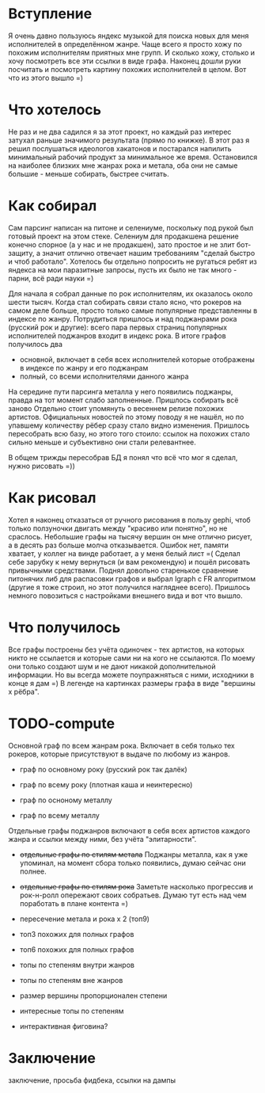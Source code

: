 # Вступление
Я очень давно пользуюсь яндекс музыкой для поиска новых для меня исполнителей в определённом жанре.
Чаще всего я просто хожу по похожим исполнителям приятных мне групп.
И сколько хожу, столько и хочу посмотреть все эти ссылки в виде графа.
Наконец дошли руки посчитать и посмотреть картину похожих исполнителей в целом. Вот что из этого вышло =)


# Что хотелось
Не раз и не два садился я за этот проект, но каждый раз интерес затухал раньше значимого результата (прямо по книжке).
В этот раз я решил послушаться идеологов хакатонов и постарался напилить минимальный рабочий продукт за минимальное же время.
Остановился на наиболее близких мне жанрах рока и метала, оба они не самые большие - меньше собирать, быстрее считать.


# Как собирал
Сам парсинг написан на питоне и селениуме, поскольку под рукой был готовый проект на этом стеке.
Селениум для продакшена решение конечно спорное (а у нас и не продакшен), зато простое и не злит бот-защиту, а значит отлично отвечает нашим требованиям "сделай быстро и чтоб работало".
Хотелось бы отдельно попросить не ругаться ребят из яндекса на мои паразитные запросы, пусть их было не так много - парни, всё ради науки =)

Для начала я собрал данные по рок исполнителям, их оказалось около шести тысяч.
Когда стал собирать связи стало ясно, что рокеров на самом деле больше, просто только самые популярные представленны в индексе по жанру.
Потрудиться пришлось и над поджанрами рока (русский рок и другие): всего пара первых страниц популярных исполнителей поджанров входит в индекс рока.
В итоге графов получилось два
- основной, включает в себя всех исполнителей которые отображены в индексе по жанру и его поджанрам
- полный, со всеми исполнителями данного жанра

На середине пути парсинга металла у него появились поджанры, правда на тот момент слабо заполненные. Пришлось собирать всё заново
Отдельно стоит упомянуть о весеннем релизе похожих артистов.
Официальных новостей по этому поводу я не нашёл, но по упавшему количеству рёбер сразу стало видно изменения.
Пришлось пересобрать всю базу, но этого того стоило: ссылок на похожих стало сильно меньше и субъективно они стали релевантнее.

В общем трижды пересобрав БД я понял что всё что мог я сделал, нужно рисовать =))

# Как рисовал
Хотел я наконец отказаться от ручного рисования в пользу gephi, чтоб только ползуночки двигать между "красиво или понятно", но не сраслось.
Небольшие графы на тысячу вершин он мне отлично рисует, а в десять раз больше молча отказывается. Ошибок нет, памяти хватает, у коллег на винде работает, а у меня белый лист =(
Сделал себе зарубку к нему вернуться (и вам рекомендую) и пошёл рисовать привычными средствами.
Поднял довольно старенькое сравнение питонячих либ для распасовки графов и выбрал Igraph с FR алгоритмом (другие я тоже строил, но этот получился нагляднее всего).
Пришлось немного повозиться с настройками внешнего вида и вот что вышло.


# Что получилось
Все графы построены без учёта одиночек - тех артистов, на которых никто не ссылается и которые сами ни на кого не ссылаются.
По моему они только создают шум и не дают никакой дополнительной информации. Но вы всегда можете поупражняться с ними, исходники в конце я дам =)
В легенде на картинках размеры графа в виде "вершины х рёбра".

# TODO-compute
Основной граф по всем жанрам рока.
Включает в себя только тех рокеров, которые присутствуют в выдаче по любому из жанров.
- граф по основному року (русский рок так далёк)


- граф по всему року (плотная каша и неинтересно)
- граф по осноному металлу
- граф по всему металлу


Отдельные графы поджанров включают в себя всех артистов каждого жанра и ссылки между ними, без учёта "элитарности".
- ~~отдельные графы по стилям метала~~
Поджанры металла, как я уже упоминал, на момент сбора только появились, думаю сейчас они полнее.
- ~~отдельные графы по cтилям рока~~
Заметьте насколько прогрессив и рок-н-ролл опережают своих собратьев.
Думаю тут есть над чем поработать в плане контента =)


- пересечение метала и рока х 2 (топ9)
- топ3 похожих для полных графов
- топ6 похожих для полных графов

- топы по степеням внутри жанров
- топы по степеням вне жанров
- размер вершины пропорционален степени
- интересные топы по степеням

- интерактивная фиговина?


# Заключение
заключение, просьба фидбека, ссылки на дампы












